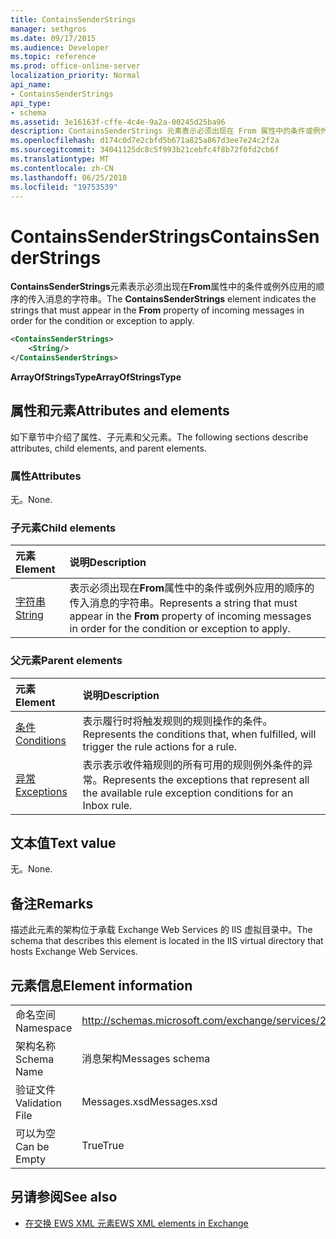 ```yaml
---
title: ContainsSenderStrings
manager: sethgros
ms.date: 09/17/2015
ms.audience: Developer
ms.topic: reference
ms.prod: office-online-server
localization_priority: Normal
api_name:
- ContainsSenderStrings
api_type:
- schema
ms.assetid: 3e16163f-cffe-4c4e-9a2a-00245d25ba96
description: ContainsSenderStrings 元素表示必须出现在 From 属性中的条件或例外应用的顺序的传入消息的字符串。
ms.openlocfilehash: d174c0d7e2cbfd5b671a825a867d3ee7e24c2f2a
ms.sourcegitcommit: 34041125dc8c5f993b21cebfc4f8b72f0fd2cb6f
ms.translationtype: MT
ms.contentlocale: zh-CN
ms.lasthandoff: 06/25/2018
ms.locfileid: "19753539"
---
```

# <a name="containssenderstrings"></a><span data-ttu-id="67563-103">ContainsSenderStrings</span><span class="sxs-lookup"><span data-stu-id="67563-103">ContainsSenderStrings</span></span>

<span data-ttu-id="67563-104">**ContainsSenderStrings**元素表示必须出现在**From**属性中的条件或例外应用的顺序的传入消息的字符串。</span><span class="sxs-lookup"><span data-stu-id="67563-104">The **ContainsSenderStrings** element indicates the strings that must appear in the **From** property of incoming messages in order for the condition or exception to apply.</span></span> 
  
```XML
<ContainsSenderStrings>
    <String/>
</ContainsSenderStrings>
```

 <span data-ttu-id="67563-105">**ArrayOfStringsType**</span><span class="sxs-lookup"><span data-stu-id="67563-105">**ArrayOfStringsType**</span></span>
## <a name="attributes-and-elements"></a><span data-ttu-id="67563-106">属性和元素</span><span class="sxs-lookup"><span data-stu-id="67563-106">Attributes and elements</span></span>

<span data-ttu-id="67563-107">如下章节中介绍了属性、子元素和父元素。</span><span class="sxs-lookup"><span data-stu-id="67563-107">The following sections describe attributes, child elements, and parent elements.</span></span>
  
### <a name="attributes"></a><span data-ttu-id="67563-108">属性</span><span class="sxs-lookup"><span data-stu-id="67563-108">Attributes</span></span>

<span data-ttu-id="67563-109">无。</span><span class="sxs-lookup"><span data-stu-id="67563-109">None.</span></span>
  
### <a name="child-elements"></a><span data-ttu-id="67563-110">子元素</span><span class="sxs-lookup"><span data-stu-id="67563-110">Child elements</span></span>

|<span data-ttu-id="67563-111">**元素**</span><span class="sxs-lookup"><span data-stu-id="67563-111">**Element**</span></span>|<span data-ttu-id="67563-112">**说明**</span><span class="sxs-lookup"><span data-stu-id="67563-112">**Description**</span></span>|
|:-----|:-----|
|[<span data-ttu-id="67563-113">字符串</span><span class="sxs-lookup"><span data-stu-id="67563-113">String</span></span>](string.md) <br/> |<span data-ttu-id="67563-114">表示必须出现在**From**属性中的条件或例外应用的顺序的传入消息的字符串。</span><span class="sxs-lookup"><span data-stu-id="67563-114">Represents a string that must appear in the **From** property of incoming messages in order for the condition or exception to apply.</span></span>  <br/> |
   
### <a name="parent-elements"></a><span data-ttu-id="67563-115">父元素</span><span class="sxs-lookup"><span data-stu-id="67563-115">Parent elements</span></span>

|<span data-ttu-id="67563-116">**元素**</span><span class="sxs-lookup"><span data-stu-id="67563-116">**Element**</span></span>|<span data-ttu-id="67563-117">**说明**</span><span class="sxs-lookup"><span data-stu-id="67563-117">**Description**</span></span>|
|:-----|:-----|
|[<span data-ttu-id="67563-118">条件</span><span class="sxs-lookup"><span data-stu-id="67563-118">Conditions</span></span>](conditions.md) <br/> |<span data-ttu-id="67563-119">表示履行时将触发规则的规则操作的条件。</span><span class="sxs-lookup"><span data-stu-id="67563-119">Represents the conditions that, when fulfilled, will trigger the rule actions for a rule.</span></span>  <br/> |
|[<span data-ttu-id="67563-120">异常</span><span class="sxs-lookup"><span data-stu-id="67563-120">Exceptions</span></span>](exceptions.md) <br/> |<span data-ttu-id="67563-121">表示表示收件箱规则的所有可用的规则例外条件的异常。</span><span class="sxs-lookup"><span data-stu-id="67563-121">Represents the exceptions that represent all the available rule exception conditions for an Inbox rule.</span></span>  <br/> |
   
## <a name="text-value"></a><span data-ttu-id="67563-122">文本值</span><span class="sxs-lookup"><span data-stu-id="67563-122">Text value</span></span>

<span data-ttu-id="67563-123">无。</span><span class="sxs-lookup"><span data-stu-id="67563-123">None.</span></span>
  
## <a name="remarks"></a><span data-ttu-id="67563-124">备注</span><span class="sxs-lookup"><span data-stu-id="67563-124">Remarks</span></span>

<span data-ttu-id="67563-125">描述此元素的架构位于承载 Exchange Web Services 的 IIS 虚拟目录中。</span><span class="sxs-lookup"><span data-stu-id="67563-125">The schema that describes this element is located in the IIS virtual directory that hosts Exchange Web Services.</span></span>
  
## <a name="element-information"></a><span data-ttu-id="67563-126">元素信息</span><span class="sxs-lookup"><span data-stu-id="67563-126">Element information</span></span>

|||
|:-----|:-----|
|<span data-ttu-id="67563-127">命名空间</span><span class="sxs-lookup"><span data-stu-id="67563-127">Namespace</span></span>  <br/> |http://schemas.microsoft.com/exchange/services/2006/messages  <br/> |
|<span data-ttu-id="67563-128">架构名称</span><span class="sxs-lookup"><span data-stu-id="67563-128">Schema Name</span></span>  <br/> |<span data-ttu-id="67563-129">消息架构</span><span class="sxs-lookup"><span data-stu-id="67563-129">Messages schema</span></span>  <br/> |
|<span data-ttu-id="67563-130">验证文件</span><span class="sxs-lookup"><span data-stu-id="67563-130">Validation File</span></span>  <br/> |<span data-ttu-id="67563-131">Messages.xsd</span><span class="sxs-lookup"><span data-stu-id="67563-131">Messages.xsd</span></span>  <br/> |
|<span data-ttu-id="67563-132">可以为空</span><span class="sxs-lookup"><span data-stu-id="67563-132">Can be Empty</span></span>  <br/> |<span data-ttu-id="67563-133">True</span><span class="sxs-lookup"><span data-stu-id="67563-133">True</span></span>  <br/> |
   
## <a name="see-also"></a><span data-ttu-id="67563-134">另请参阅</span><span class="sxs-lookup"><span data-stu-id="67563-134">See also</span></span>



- [<span data-ttu-id="67563-135">在交换 EWS XML 元素</span><span class="sxs-lookup"><span data-stu-id="67563-135">EWS XML elements in Exchange</span></span>](ews-xml-elements-in-exchange.md)

